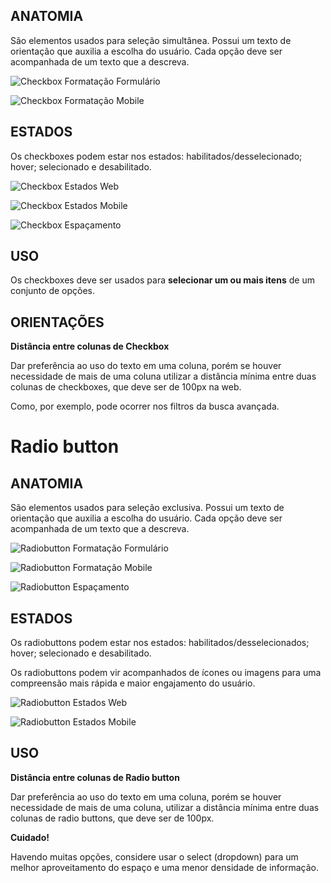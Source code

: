 ## ANATOMIA

São elementos usados para seleção simultânea.
Possui um texto de orientação que auxilia a escolha do usuário.
Cada opção deve ser acompanhada de um texto que a descreva.

![Checkbox Formatação Formulário](imagens/checkbox-formatacao-formulario.png)

![Checkbox Formatação Mobile](imagens/checkbox-formatacao-mobile.png)

## ESTADOS

Os checkboxes podem estar nos estados: habilitados/desselecionado; hover; selecionado e desabilitado.

![Checkbox Estados Web](imagens/checkbox-estados-web.png)

![Checkbox Estados Mobile](imagens/checkbox-estados-mobile.png)

![Checkbox Espaçamento](imagens/checkbox-espacamento.png)

## USO

Os checkboxes deve ser usados para **selecionar um ou mais itens** de um conjunto de opções.

## ORIENTAÇÕES

**Distância entre colunas de Checkbox**

Dar preferência ao uso do texto em uma coluna, porém se houver necessidade de mais de uma coluna utilizar a distância mínima entre duas colunas de checkboxes, que deve ser de 100px na web.

Como, por exemplo, pode ocorrer nos filtros da busca avançada.

# Radio button

## ANATOMIA

São elementos usados para seleção exclusiva.
Possui um texto de orientação que auxilia a escolha do usuário.
Cada opção deve ser acompanhada de um texto que a descreva.

![Radiobutton Formatação Formulário](imagens/checkbox-formatacao-formulario.png)

![Radiobutton Formatação Mobile](imagens/checkbox-formatacao-mobile.png)

![Radiobutton Espaçamento](imagens/checkbox-espacamento.png)

## ESTADOS

Os radiobuttons podem estar nos estados: habilitados/desselecionados; hover; selecionado e desabilitado.

Os radiobuttons podem vir acompanhados de ícones ou imagens para uma compreensão mais rápida e maior engajamento do usuário.

![Radiobutton Estados Web](imagens/checkbox-estados-web.png)

![Radiobutton Estados Mobile](imagens/checkbox-estados-mobile.png)

## USO

**Distância entre colunas de Radio button**

Dar preferência ao uso do texto em uma coluna, porém se houver necessidade de mais de uma coluna, utilizar a distância mínima entre duas colunas de radio buttons, que deve ser de 100px.

**Cuidado!**

Havendo muitas opções, considere usar o select (dropdown) para um melhor aproveitamento do espaço e uma menor densidade de informação.
